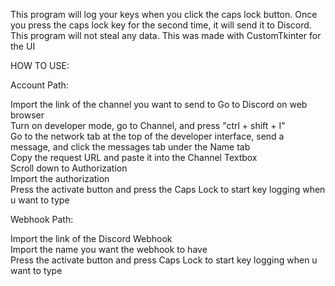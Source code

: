 This program will log your keys when you click the caps lock button. Once you press the caps lock key for the second time, it will send it to Discord. This program will not steal any data. This was made with CustomTkinter for the UI

HOW TO USE:

Account Path:

Import the link of the channel you want to send to Go to Discord on web browser  
Turn on developer mode, go to Channel, and press "ctrl + shift + I"  
Go to the network tab at the top of the developer interface, send a message, and click the messages tab under the Name tab  
Copy the request URL and paste it into the Channel Textbox    
Scroll down to Authorization  
Import the authorization  
Press the activate button and press the Caps Lock to start key logging when u want to type 

Webhook Path:

Import the link of the Discord Webhook  
Import the name you want the webhook to have  
Press the activate button and press Caps Lock to start key logging when u want to type 
